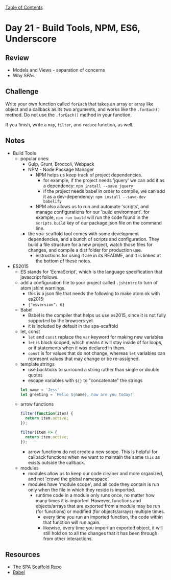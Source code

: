 [Table of Contents](/README.md)

# Day 21 - Build Tools, NPM, ES6, Underscore

## Review
- Models and Views - separation of concerns
- Why SPAs

## Challenge
Write your own function called `forEach` that takes an array or array like object and a callback as its two arguments, and works like the `.forEach()` method. Do not use the `.forEach()` method in your function.

If you finish, write a `map`, `filter`, and `reduce` function, as well.

## Notes
- Build Tools
  - popular ones:
    - Gulp, Grunt, Broccoli, Webpack
    - NPM - Node Package Manager
      - NPM helps us keep track of project dependencies.
        - for example, if the project needs 'jquery' we can add it as a dependency: `npm install --save jquery`
        - if the project needs babel in order to compile, we can add it as a dev-dependency: `npm install --save-dev babelify`
      - NPM also allows us to run and automate 'scripts', and manage configurations for our 'build environment'. for example, `npm run build` will run the code found in the `scripts.build` key of our package.json file on the command line.
    - the spa-scaffold tool comes with some development dependencies, and a bunch of scripts and configuration. They build a file structure for a new project, watch those files for changes, and compile a dist folder for production use.
      - instructions for using it are in its README, and it is linked at the bottom of these notes.
- ES2015
  - ES stands for 'EcmaScript', which is the language specification that javascript follows.
  - add a configuration file to your project called `.jshintrc` to turn of atom jshint warnings.
    - this is a json file that needs the following to make atom ok with es2015:
    - `{"esversion": 6}`
  - Babel
    - Babel is the compiler that helps us use es2015, since it is not fully supported by the browsers yet
    - it is included by default in the spa-scaffold
  - let, const
    - `let` and `const` replace the `var` keyword for making new variables
    - `let` is block scoped, which means it will stay inside of for loops, or if statements when it was declared in them.
    - `const` is for values that do not change, whereas `let` variables can represent values that may change or be re-assigned.
  - template strings
    - use backticks to surround a string rather than single or double quotes
    - escape variables with `${}` to "concatenate" the strings
    ```js
    let name = 'Jess'
    let greeting = `Hello ${name}, how are you today?`
    ```
  - arrow functions
    ```js
    filter(function(item) {
      return item.active;
    });

    filter(item => {
      return item.active;
    });
    ```
    - arrow functions do not create a new scope. This is helpful for callback functions when we want to maintain the same `this` as exists outside the callback.
  - modules
    - modules allow us to keep our code cleaner and more organized, and not 'crowd the global namespace'.
    - modules have 'module scope', and all code they contain is run only when the file in which they reside is imported.
      - runtime code in a module only runs once, no matter how many times it is imported. However, functions and objects/arrays that are exported from a module may be run (for functions) or modified (for objects/arrays) multiple times.
        - every time you run an imported function, the code within that function will run again.
        - likewise, every time you import an exported object, it will still hold on to all the changes that it has been through from other interactions.

## Resources
- [The SPA Scaffold Repo](https://github.com/TIY-Austin-Front-End-Engineering/spa-scaffold)
- [Babel](https://babeljs.io/)
